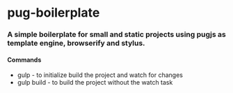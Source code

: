 # pug-boilerplate
### A simple boilerplate for small and static projects using pugjs as template engine, browserify and stylus.

#### Commands
- gulp - to initialize build the project and watch for changes
- gulp build - to build the project without the watch task
